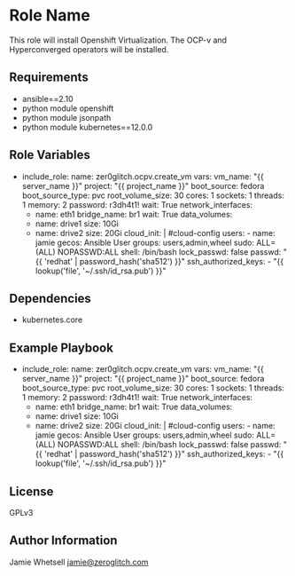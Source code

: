 Role Name
=========

This role will install Openshift Virtualization.  The OCP-v and Hyperconverged operators will be installed.

Requirements
------------

- ansible==2.10
- python module openshift
- python module jsonpath
- python module kubernetes==12.0.0



Role Variables
--------------

  - include_role:
      name: zer0glitch.ocpv.create_vm
    vars:
      vm_name: "{{ server_name }}"
      project: "{{ project_name }}"
      boot_source: fedora
      boot_source_type: pvc
      root_volume_size: 30
      cores: 1
      sockets: 1
      threads: 1
      memory: 2
      password: r3dh4t1!
      wait: True
      network_interfaces:
      - name: eth1
        bridge_name: br1
        wait: True
      data_volumes:
      - name: drive1
        size: 10Gi
      - name: drive2
        size: 20Gi
      cloud_init: |
              #cloud-config
              users:
              - name: jamie
                gecos: Ansible User
                groups: users,admin,wheel
                sudo: ALL=(ALL) NOPASSWD:ALL
                shell: /bin/bash
                lock_passwd: false
                passwd: "{{ 'redhat' | password_hash('sha512') }}"
                ssh_authorized_keys:
                - "{{ lookup('file', '~/.ssh/id_rsa.pub') }}"


Dependencies
------------

- kubernetes.core

Example Playbook
----------------

  - include_role:
      name: zer0glitch.ocpv.create_vm
    vars:
      vm_name: "{{ server_name }}"
      project: "{{ project_name }}"
      boot_source: fedora
      boot_source_type: pvc
      root_volume_size: 30
      cores: 1
      sockets: 1
      threads: 1
      memory: 2
      password: r3dh4t1!
      wait: True
      network_interfaces:
      - name: eth1
        bridge_name: br1
        wait: True
      data_volumes:
      - name: drive1
        size: 10Gi
      - name: drive2
        size: 20Gi
      cloud_init: |
              #cloud-config
              users:
              - name: jamie
                gecos: Ansible User
                groups: users,admin,wheel
                sudo: ALL=(ALL) NOPASSWD:ALL
                shell: /bin/bash
                lock_passwd: false
                passwd: "{{ 'redhat' | password_hash('sha512') }}"
                ssh_authorized_keys:
                - "{{ lookup('file', '~/.ssh/id_rsa.pub') }}"


License
-------

GPLv3

Author Information
------------------

Jamie Whetsell
jamie@zeroglitch.com
